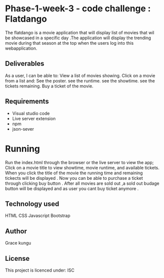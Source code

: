 # Phase-1-week-3 - code challenge : Flatdango
 The flatdango is a movie application that will display list of movies that wil be showcased in a specific day .The application will display the trending movie during that season at the top when the users log into this webapplication. 

## Deliverables
As a user, I can be able to:
View a list of movies showing.
Click on a movie from a list and:
See the poster.
see the runtime.
see the showtime.
see the tickets remaining.
Buy a ticket of the movie.

## Requirements
- Visual studio code
- Live server  extension
- npm
- json-sever
# Running
Run the  index.html through the browser or the live server to view the app;
Click on a movie title to view showtime, movie runtime, and available tickets.
When you click the title of the movie the running time and remaining tickects will be displayed .
Now you can be able to purchase a ticket through clicking  buy button .
After all movies are sold out ,a sold out budage button will be  displayed and as user you cant buy ticket anymore .
## Technology used
HTML
CSS
Javascript
Bootstrap
## Author
Grace kungu

## License
This project is licenced under: ISC
